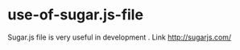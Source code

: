 use-of-sugar.js-file
====================

Sugar.js file is very useful in development . Link http://sugarjs.com/
